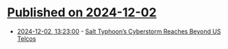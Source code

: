 # [Published on 2024-12-02](index.md)

* [2024-12-02, 13:23:00](https://soylentnews.org/article.pl?sid=24/11/30/0244254&from=rss) - [Salt Typhoon’s Cyberstorm Reaches Beyond US Telcos](https://soylentnews.org/article.pl?sid=24/11/30/0244254&from=rss)
